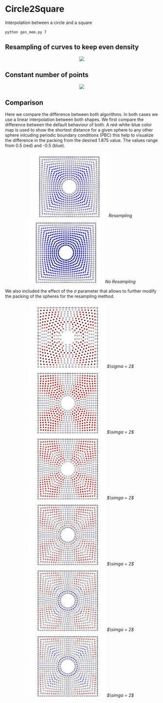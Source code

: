 # Circle2Square

Interpolation between a circle and a square

```
python gen_mem.py 7
```

## Resampling of curves to keep even density

<p align="center">
  <img width="500" src="images/dens.gif">
</p>

## Constant number of points

<p align="center">
  <img width="500" src="images/dots.gif">
</p>

## Comparison

Here we compare the difference between both algorithms. In both cases we use a linear interpolation between both shapes. We first compare the difference between the default behaviour of both. A red-white-blue color map is used to show the shortest distance for a given sphere to any other sphere inlcuding periodic boundary conditions (PBC) this help to visualize the difference in the packing from the desired 1.875 value. The values range from 0.5 (red) and -0.5 (blue).



<p align="center">
  <img width="250" src="images/dens_default.png">
  <em>Resampling</em>
  <img width="250" src="images/dots.png">
  <em>No Resampling</em>
</p>

We also included the effect of the $\sigma$ parameter that allows to further modify the packing of the spheres for the resampling method. 

<p align="center">
  <img width="250" src="images/dens_mod_2.png">
  <em>$\sigma = 2$</em>
  <img width="250" src="images/dens_mod_4.png">
  <em>$\simga = 2$</em>
  <img width="250" src="images/dens_mod_6.png">
  <em>$\simga = 2$</em>
  <img width="250" src="images/dens_mod_8.png">
  <em>$\simga = 2$</em>
  <img width="250" src="images/dens_mod_10.png">
  <em>$\simga = 2$</em>
  <img width="250" src="images/dens_mod_12.png">
  <em>$\simga = 2$</em>
</p>
